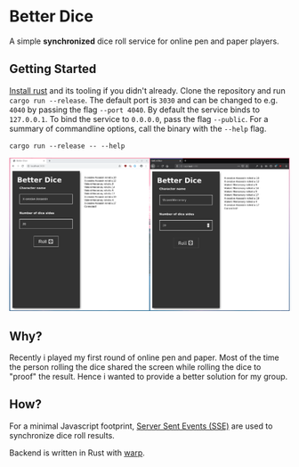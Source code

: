 # Better Dice
A simple **synchronized** dice roll service for online pen and paper players.

## Getting Started
[Install rust](https://www.rust-lang.org/tools/install) and its tooling if you didn't already.
Clone the repository and run `cargo run --release`.
The default port is `3030` and can be changed to e.g. `4040` by passing the flag `--port 4040`.
By default the service binds to `127.0.0.1`.
To bind the service to `0.0.0.0`, pass the flag `--public`.
For a summary of commandline options, call the binary with the `--help` flag.

```
cargo run --release -- --help
```


![Preview of the better dice interface](preview.png)
## Why?
Recently i played my first round of online pen and paper.
Most of the time the person rolling the dice shared the screen while rolling the dice to "proof" the result.
Hence i wanted to provide a better solution for my group. 

## How?

For a minimal Javascript footprint, [Server Sent Events (SSE)](https://developer.mozilla.org/en-US/docs/Web/API/Server-sent_events/Using_server-sent_events) are used to synchronize dice roll results.

Backend is written in Rust with [warp](https://docs.rs/warp/0.2.2/warp/).
